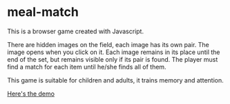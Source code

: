 # meal-match

This is a browser game created with Javascript.

There are hidden images on the field, each image has its own pair.
The image opens when you click on it.
Each image remains in its place until the end of the set, but remains visible only if its pair is found.
The player must find a match for each item until he/she finds all of them.

This game is suitable for children and adults, it trains memory and attention.

[Here's the demo](https://yalandr.github.io/meal-match/)
